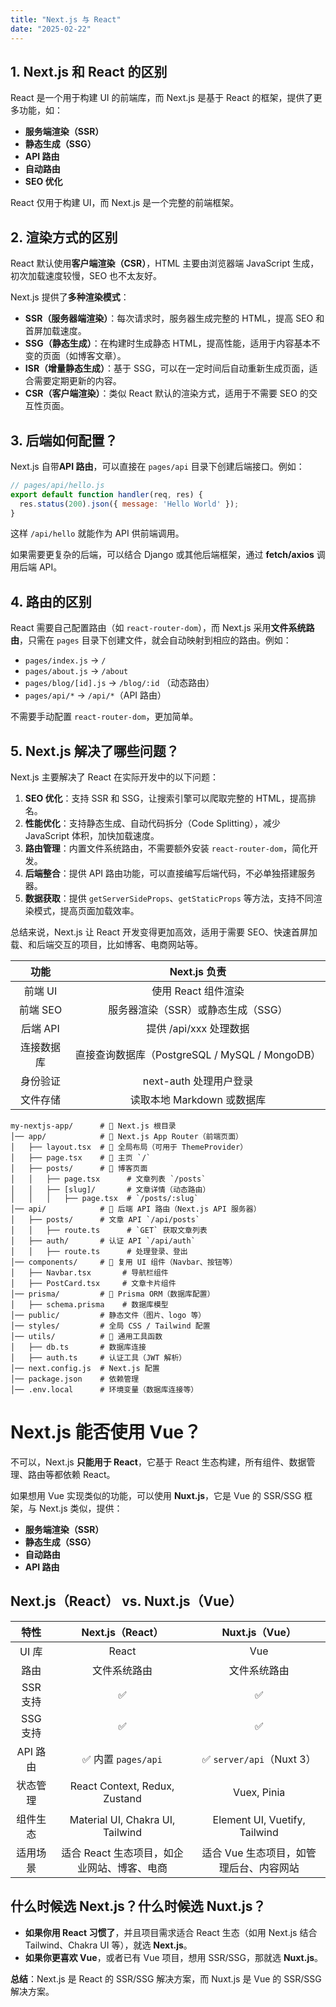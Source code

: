 ```yaml
---
title: "Next.js 与 React"
date: "2025-02-22"
---
```


## 1. Next.js 和 React 的区别
React 是一个用于构建 UI 的前端库，而 Next.js 是基于 React 的框架，提供了更多功能，如：
- **服务端渲染（SSR）**
- **静态生成（SSG）**
- **API 路由**
- **自动路由**
- **SEO 优化**

React 仅用于构建 UI，而 Next.js 是一个完整的前端框架。

## 2. 渲染方式的区别
React 默认使用**客户端渲染（CSR）**，HTML 主要由浏览器端 JavaScript 生成，初次加载速度较慢，SEO 也不太友好。

Next.js 提供了**多种渲染模式**：
- **SSR（服务器端渲染）**：每次请求时，服务器生成完整的 HTML，提高 SEO 和首屏加载速度。
- **SSG（静态生成）**：在构建时生成静态 HTML，提高性能，适用于内容基本不变的页面（如博客文章）。
- **ISR（增量静态生成）**：基于 SSG，可以在一定时间后自动重新生成页面，适合需要定期更新的内容。
- **CSR（客户端渲染）**：类似 React 默认的渲染方式，适用于不需要 SEO 的交互性页面。

## 3. 后端如何配置？
Next.js 自带**API 路由**，可以直接在 `pages/api` 目录下创建后端接口。例如：

```javascript
// pages/api/hello.js
export default function handler(req, res) {
  res.status(200).json({ message: 'Hello World' });
}
```
这样 `/api/hello` 就能作为 API 供前端调用。

如果需要更复杂的后端，可以结合 Django 或其他后端框架，通过 **fetch/axios** 调用后端 API。

## 4. 路由的区别
React 需要自己配置路由（如 `react-router-dom`），而 Next.js 采用**文件系统路由**，只需在 `pages` 目录下创建文件，就会自动映射到相应的路由。例如：

- `pages/index.js` → `/`
- `pages/about.js` → `/about`
- `pages/blog/[id].js` → `/blog/:id` （动态路由）
- `pages/api/*` → `/api/*`（API 路由）

不需要手动配置 `react-router-dom`，更加简单。

## 5. Next.js 解决了哪些问题？
Next.js 主要解决了 React 在实际开发中的以下问题：

1. **SEO 优化**：支持 SSR 和 SSG，让搜索引擎可以爬取完整的 HTML，提高排名。
2. **性能优化**：支持静态生成、自动代码拆分（Code Splitting），减少 JavaScript 体积，加快加载速度。
3. **路由管理**：内置文件系统路由，不需要额外安装 `react-router-dom`，简化开发。
4. **后端整合**：提供 API 路由功能，可以直接编写后端代码，不必单独搭建服务器。
5. **数据获取**：提供 `getServerSideProps`、`getStaticProps` 等方法，支持不同渲染模式，提高页面加载效率。

总结来说，Next.js 让 React 开发变得更加高效，适用于需要 SEO、快速首屏加载、和后端交互的项目，比如博客、电商网站等。

|功能	|Next.js 负责|
|:------:|:---------------:|
|前端 UI	|使用 React 组件渲染|
|前端 SEO	|服务器渲染（SSR）或静态生成（SSG）|
|后端 API	|提供 /api/xxx 处理数据|
|连接数据库	|直接查询数据库（PostgreSQL / MySQL / MongoDB）|
|身份验证	|next-auth 处理用户登录|
|文件存储	|读取本地 Markdown 或数据库|

```plaintext
my-nextjs-app/      # 🌟 Next.js 根目录
│── app/            # 🌟 Next.js App Router（前端页面）
│   ├── layout.tsx  # 🌟 全局布局（可用于 ThemeProvider）
│   ├── page.tsx    # 🌟 主页 `/`
│   ├── posts/      # 🌟 博客页面
│   │   ├── page.tsx      # 文章列表 `/posts`
│   │   ├── [slug]/       # 文章详情（动态路由）
│   │   │   ├── page.tsx  # `/posts/:slug`
│── api/            # 🌟 后端 API 路由（Next.js API 服务器）
│   ├── posts/      # 文章 API `/api/posts`
│   │   ├── route.ts      # `GET` 获取文章列表
│   ├── auth/       # 认证 API `/api/auth`
│   │   ├── route.ts      # 处理登录、登出
│── components/     # 🌟 复用 UI 组件（Navbar、按钮等）
│   ├── Navbar.tsx       # 导航栏组件
│   ├── PostCard.tsx     # 文章卡片组件
│── prisma/         # 🌟 Prisma ORM（数据库配置）
│   ├── schema.prisma    # 数据库模型
│── public/         # 静态文件（图片、logo 等）
│── styles/         # 全局 CSS / Tailwind 配置
│── utils/          # 🌟 通用工具函数
│   ├── db.ts       # 数据库连接
│   ├── auth.ts     # 认证工具（JWT 解析）
│── next.config.js  # Next.js 配置
│── package.json    # 依赖管理
│── .env.local      # 环境变量（数据库连接等）
```

# Next.js 能否使用 Vue？
不可以，Next.js **只能用于 React**，它基于 React 生态构建，所有组件、数据管理、路由等都依赖 React。

如果想用 Vue 实现类似的功能，可以使用 **Nuxt.js**，它是 Vue 的 SSR/SSG 框架，与 Next.js 类似，提供：
- **服务端渲染（SSR）**
- **静态生成（SSG）**
- **自动路由**
- **API 路由**

## Next.js（React） vs. Nuxt.js（Vue）
| 特性 | Next.js（React） | Nuxt.js（Vue） |
|:------:|:---------------:|:--------------:|
| UI 库 | React | Vue |
| 路由 | 文件系统路由 | 文件系统路由 |
| SSR 支持 | ✅ | ✅ |
| SSG 支持 | ✅ | ✅ |
| API 路由 | ✅ 内置 `pages/api` | ✅ `server/api`（Nuxt 3）|
| 状态管理 | React Context, Redux, Zustand | Vuex, Pinia |
| 组件生态 | Material UI, Chakra UI, Tailwind | Element UI, Vuetify, Tailwind |
| 适用场景 | 适合 React 生态项目，如企业网站、博客、电商 | 适合 Vue 生态项目，如管理后台、内容网站 |

## 什么时候选 Next.js？什么时候选 Nuxt.js？
- **如果你用 React 习惯了**，并且项目需求适合 React 生态（如用 Next.js 结合 Tailwind、Chakra UI 等），就选 **Next.js**。
- **如果你更喜欢 Vue**，或者已有 Vue 项目，想用 SSR/SSG，那就选 **Nuxt.js**。

**总结**：Next.js 是 React 的 SSR/SSG 解决方案，而 Nuxt.js 是 Vue 的 SSR/SSG 解决方案。
